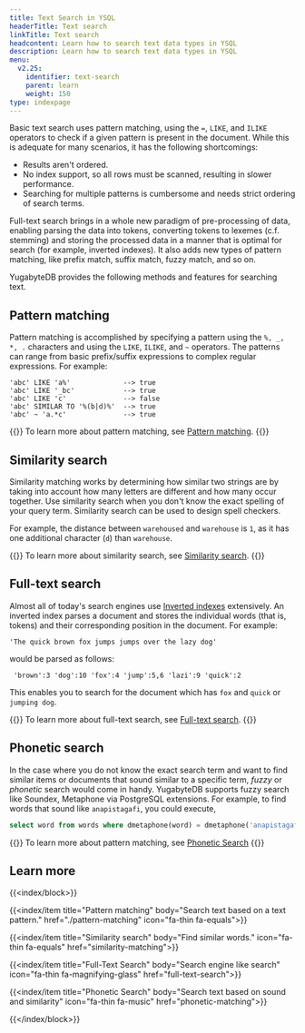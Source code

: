 ```yaml
---
title: Text Search in YSQL
headerTitle: Text search
linkTitle: Text search
headcontent: Learn how to search text data types in YSQL
description: Learn how to search text data types in YSQL
menu:
  v2.25:
    identifier: text-search
    parent: learn
    weight: 150
type: indexpage
---
```


Basic text search uses pattern matching, using the `=`, `LIKE`, and `ILIKE` operators to check if a given pattern is present in the document. While this is adequate for many scenarios, it has the following shortcomings:

- Results aren't ordered.
- No index support, so all rows must be scanned, resulting in slower performance.
- Searching for multiple patterns is cumbersome and needs strict ordering of search terms.

Full-text search brings in a whole new paradigm of pre-processing of data, enabling parsing the data into tokens, converting tokens to lexemes (c.f. stemming) and storing the processed data in a manner that is optimal for search (for example, inverted indexes). It also adds new types of pattern matching, like prefix match, suffix match, fuzzy match, and so on.

YugabyteDB provides the following methods and features for searching text.

## Pattern matching

Pattern matching is accomplished by specifying a pattern using the `%, _, *, .` characters and using the `LIKE`, `ILIKE`, and `~` operators. The patterns can range from basic prefix/suffix expressions to complex regular expressions. For example:

```sql{.nocopy}
'abc' LIKE 'a%'             --> true
'abc' LIKE '_bc'            --> true
'abc' LIKE 'c'              --> false
'abc' SIMILAR TO '%(b|d)%'  --> true
'abc' ~ 'a.*c'              --> true
```

{{<lead link="./pattern-matching">}}
To learn more about pattern matching, see [Pattern matching](./pattern-matching).
{{</lead>}}

## Similarity search

Similarity matching works by determining how similar two strings are by taking into account how many letters are different and how many occur together. Use similarity search when you don't know the exact spelling of your query term. Similarity search can be used to design spell checkers.

For example, the distance between `warehoused` and `warehouse` is `1`, as it has one additional character (`d`) than `warehouse`.

{{<lead link="./similarity-matching">}}
To learn more about similarity search, see [Similarity search](./similarity-matching).
{{</lead>}}

## Full-text search

Almost all of today's search engines use [Inverted indexes](https://en.wikipedia.org/wiki/Inverted_index) extensively. An inverted index parses a document and stores the individual words (that is, tokens) and their corresponding position in the document. For example:

```sql{.nocopy}
'The quick brown fox jumps jumps over the lazy dog'
```

would be parsed as follows:

```sql{.nocopy}
 'brown':3 'dog':10 'fox':4 'jump':5,6 'lazi':9 'quick':2
```

This enables you to search for the document which has `fox` and `quick` or `jumping dog`.

{{<lead link="./full-text-search">}}
To learn more about full-text search, see [Full-text search](./full-text-search).
{{</lead>}}

## Phonetic search

In the case where you do not know the exact search term and want to find similar items or documents that sound similar to a specific term, _fuzzy_ or _phonetic_ search would come in handy. YugabyteDB supports fuzzy search like Soundex, Metaphone via PostgreSQL extensions. For example, to find words that sound like `anapistagafi`, you could execute,

```sql
select word from words where dmetaphone(word) = dmetaphone('anapistagafi') limit 5;
```

{{<lead link="./phonetic-matching">}}
To learn more about pattern matching, see [Phonetic Search](./phonetic-matching)
{{</lead>}}

## Learn more

{{<index/block>}}

{{<index/item
    title="Pattern matching"
    body="Search text based on a text pattern."
    href="./pattern-matching"
    icon="fa-thin fa-equals">}}

{{<index/item
    title="Similarity search"
    body="Find similar words."
    icon="fa-thin fa-equals"
    href="similarity-matching">}}

{{<index/item
    title="Full-Text Search"
    body="Search engine like search"
    icon="fa-thin fa-magnifying-glass"
    href="full-text-search">}}

{{<index/item
    title="Phonetic Search"
    body="Search text based on sound and similarity"
    icon="fa-thin fa-music"
    href="phonetic-matching">}}

{{</index/block>}}
